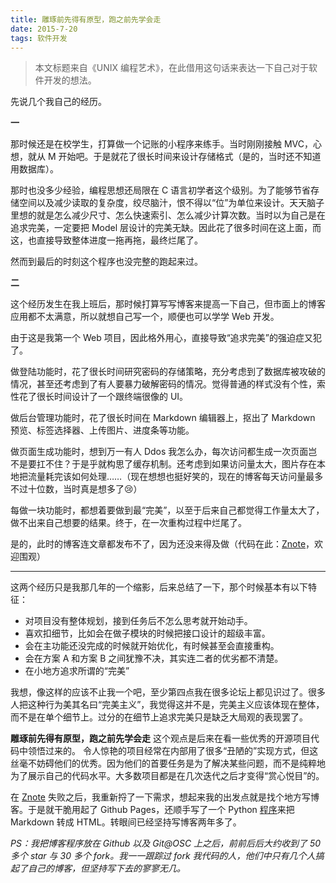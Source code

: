```yaml
---
title: 雕琢前先得有原型，跑之前先学会走
date: 2015-7-20
tags: 软件开发
---
```


> 本文标题来自《UNIX 编程艺术》，在此借用这句话来表达一下自己对于软件开发的想法。

先说几个我自己的经历。

**一**

那时候还是在校学生，打算做一个记账的小程序来练手。当时刚刚接触 MVC，心想，就从 M 开始吧。于是就花了很长时间来设计存储格式（是的，当时还不知道用数据库）。

那时也没多少经验，编程思想还局限在 C 语言初学者这个级别。为了能够节省存储空间以及减少读取的复杂度，绞尽脑汁，恨不得以“位”为单位来设计。天天脑子里想的就是怎么减少尺寸、怎么快速索引、怎么减少计算次数。当时以为自己是在追求完美，一定要把 Model 层设计的完美无缺。因此花了很多时间在这上面，而这，也直接导致整体进度一拖再拖，最终烂尾了。

然而到最后的时刻这个程序也没完整的跑起来过。

**二**

这个经历发生在我上班后，那时候打算写写博客来提高一下自己，但市面上的博客应用都不太满意，所以就想自己写一个，顺便也可以学学 Web 开发。

由于这是我第一个 Web 项目，因此格外用心，直接导致“追求完美”的强迫症又犯了。

做登陆功能时，花了很长时间研究密码的存储策略，充分考虑到了数据库被攻破的情况，甚至还考虑到了有人要暴力破解密码的情况。觉得普通的样式没有个性，索性花了很长时间设计了一个跟终端很像的 UI。

做后台管理功能时，花了很长时间在 Markdown 编辑器上，抠出了 Markdown 预览、标签选择器、上传图片、进度条等功能。

做页面生成功能时，想到万一有人 Ddos 我怎么办，每次访问都生成一次页面岂不是要扛不住？于是乎就构思了缓存机制。还考虑到如果访问量太大，图片存在本地把流量耗完该如何处理……（现在想想也挺好笑的，现在的博客每天访问量最多不过十位数，当时真是想多了😢）

每做一块功能时，都想着要做到最“完美”，以至于后来自己都觉得工作量太大了，做不出来自己想要的结果。终于，在一次重构过程中烂尾了。

是的，此时的博客连文章都发布不了，因为还没来得及做（代码在此：[Znote](https://github.com/zqqf16/znote)，欢迎围观）

----

这两个经历只是我那几年的一个缩影，后来总结了一下，那个时候基本有以下特征：

- 对项目没有整体规划，接到任务后不怎么思考就开始动手。
- 喜欢扣细节，比如会在做子模块的时候把接口设计的超级丰富。
- 会在主功能还没完成的时候就开始优化，有时候甚至会直接重构。
- 会在方案 A 和方案 B 之间犹豫不决，其实连二者的优劣都不清楚。
- 在小地方追求所谓的“完美”

我想，像这样的应该不止我一个吧，至少第四点我在很多论坛上都见识过了。很多人把这种行为美其名曰“完美主义”，我觉得这并不是，完美主义应该体现在整体，而不是在单个细节上。过分的在细节上追求完美只是缺乏大局观的表现罢了。

**雕琢前先得有原型，跑之前先学会走** 这个观点是后来在看一些优秀的开源项目代码中领悟过来的。
令人惊艳的项目经常在内部用了很多“丑陋的”实现方式，但这丝毫不妨碍他们的优秀。因为他们的首要任务是为了解决某些问题，而不是纯粹地为了展示自己的代码水平。大多数项目都是在几次迭代之后才变得“赏心悦目”的。

在 [Znote](https://github.com/zqqf16/znote) 失败之后，我重新捋了一下需求，想起来我的出发点就是找个地方写博客。于是就干脆用起了 Github Pages，还顺手写了一个 Python [程序](https://github.com/zqqf16/zqqf16.github.com)来把 Markdown 转成 HTML。转眼间已经坚持写博客两年多了。

*PS：我把博客程序放在 Github 以及 Git@OSC 上之后，前前后后大约收到了 50 多个 star 与 30 多个 fork。我一一跟踪过 fork 我代码的人，他们中只有几个人搞起了自己的博客，但坚持写下去的寥寥无几。*
